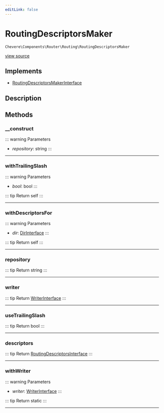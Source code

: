 ```yaml
---
editLink: false
---
```


# RoutingDescriptorsMaker

`Chevere\Components\Router\Routing\RoutingDescriptorsMaker`

[view source](https://github.com/chevere/chevere/blob/main/src/Chevere/Components/Router/Routing/RoutingDescriptorsMaker.php)

## Implements

- [RoutingDescriptorsMakerInterface](../../../Interfaces/Router/Routing/RoutingDescriptorsMakerInterface.md)

## Description



## Methods

### __construct

::: warning Parameters
- *repository*: string
:::

---

### withTrailingSlash

::: warning Parameters
- *bool*: bool
:::

::: tip Return
self
:::

---

### withDescriptorsFor

::: warning Parameters
- *dir*: [DirInterface](../../../Interfaces/Filesystem/DirInterface.md)
:::

::: tip Return
self
:::

---

### repository

::: tip Return
string
:::

---

### writer

::: tip Return
[WriterInterface](../../../Interfaces/Writer/WriterInterface.md)
:::

---

### useTrailingSlash

::: tip Return
bool
:::

---

### descriptors

::: tip Return
[RoutingDescriptorsInterface](../../../Interfaces/Router/Routing/RoutingDescriptorsInterface.md)
:::

---

### withWriter

::: warning Parameters
- *writer*: [WriterInterface](../../../Interfaces/Writer/WriterInterface.md)
:::

::: tip Return
static
:::

---
